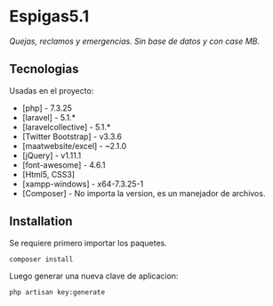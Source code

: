 # Espigas5.1

_Quejas, reclamos y emergencias. Sin base de datos y con case MB._

## Tecnologias

Usadas en el proyecto:

- [php] - 7.3.25
- [laravel] - 5.1.*
- [laravelcollective] - 5.1.*
- [Twitter Bootstrap] - v3.3.6
- [maatwebsite/excel] - ~2.1.0
- [jQuery] - v1.11.1
- [font-awesome] - 4.6.1
- [Html5, CSS3]
- [xampp-windows] - x64-7.3.25-1
- [Composer] - No importa la version, es un manejador de archivos.

## Installation

Se requiere primero importar los paquetes.

```sh
composer install
```
Luego generar una nueva clave de aplicacion:

```sh
php artisan key:generate
```
